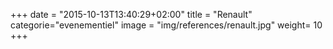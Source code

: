 +++
date = "2015-10-13T13:40:29+02:00"
title = "Renault"
categorie="evenementiel"
image = "img/references/renault.jpg"
weight= 10
+++

